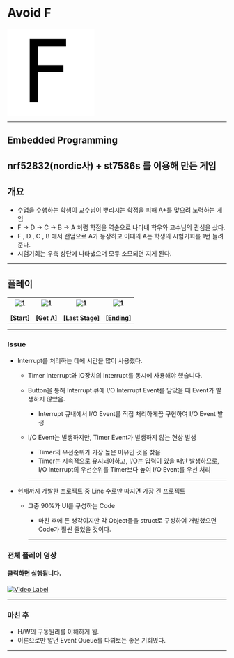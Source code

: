 # Avoid F
<img src="/Icon.png" width="200" height="200" align="center"/>

- - -

## Embedded Programming
## nrf52832(nordic사) + st7586s 를 이용해 만든 게임

## 개요

* 수업을 수행하는 학생이 교수님이 뿌리시는 학점을 피해 A+를 맞으려 노력하는 게임
* F -> D -> C -> B -> A 처럼 학점을 역순으로 나타내 학우와 교수님의 관심을 샀다.
* F , D , C , B 에서 랜덤으로 A가 등장하고 이때의 A는 학생의 시험기회를 1번 늘려준다.
* 시험기회는 우측 상단에 나타냈으며 모두 소모되면 지게 된다.

 - - -
 ## 플레이
 <table>
   <tr>
     <th align="center">
       <img width="200" alt="1" src="https://user-images.githubusercontent.com/11826495/79062706-7a4e8300-7cd7-11ea-822c-2a62250c4156.gif"/>
       <br><br>[Start]
     </th>
     <th align="center">
       <img width="200" alt="1" src="https://user-images.githubusercontent.com/11826495/79062822-5dff1600-7cd8-11ea-983a-181ca71912f1.gif"/>
       <br><br>[Get A] 
    </th>
     <th align="center">
      <img width="200" alt="1" src="https://user-images.githubusercontent.com/11826495/79062868-c64df780-7cd8-11ea-9156-3713c43e945c.gif"/>
       <br><br>[Last Stage]
    </th>
     <th align="center">
      <img width="200" alt="1" src="https://user-images.githubusercontent.com/11826495/79062922-30669c80-7cd9-11ea-93c1-588d61bfff07.gif"/>
       <br><br>[Ending]
    </th>
  </tr>
</table>


- - -

### Issue

* Interrupt를 처리하는 데에 시간을 많이 사용했다.
  * Timer Interrupt와 IO장치의 Interrupt를 동시에 사용해야 했습니다. 
  * Button을 통해 Interrupt 큐에 I/O Interrupt Event를 담았을 때 Event가 발생하지 않았음.
    * Interrupt 큐내에서 I/O Event를 직접 처리하게끔 구현하여 I/O Event 발생
  * I/O Event는 발생하지만, Timer Event가 발생하지 않는 현상 발생
    * Timer의 우선순위가 가장 높은 이유인 것을 찾음
    * Timer는 지속적으로 유지돼야하고, I/O는 입력이 있을 때만 발생하므로, I/O Interrupt의 우선순위를 Timer보다 높여 I/O Event를 우선 처리
    
     - - - 
    
* 현재까지 개발한 프로젝트 중 Line 수로만 따지면 가장 긴 프로젝트
  * 그중 90%가 UI를 구성하는 Code
    * 마친 후에 든 생각이지만 각 Object들을 struct로 구성하여 개발했으면 Code가 훨씬 줄었을 것이다.
    
     - - - 
     
### 전체 플레이 영상

#### 클릭하면 실행됩니다.

[![Video Label](http://img.youtube.com/vi/oYZV6ba-SUc/0.jpg)](https://youtu.be/oYZV6ba-SUc?t=0s)

- - -
     
### 마친 후

* H/W의 구동원리를 이해하게 됨.
* 이론으로만 알던 Event Queue를 다뤄보는 좋은 기회였다.

 - - - 

